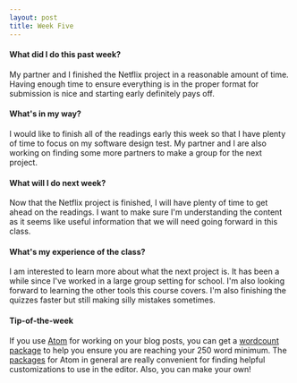 ```yaml
---
layout: post
title: Week Five
---
```

#### What did I do this past week?

My partner and I finished the Netflix project in a reasonable amount of time. Having enough time to ensure everything is in the proper format for submission is nice and starting early definitely pays off.

#### What's in my way?

I would like to finish all of the readings early this week so that I have plenty of time to focus on my software design test. My partner and I are also working on finding some more partners to make a group for the next project.

#### What will I do next week?

Now that the Netflix project is finished, I will have plenty of time to get ahead on the readings. I want to make sure I'm understanding the content as it seems like useful information that we will need going forward in this class.

#### What's my experience of the class?

I am interested to learn more about what the next project is. It has been a while since I've worked in a large group setting for school. I'm also looking forward to learning the other tools this course covers. I'm also finishing the quizzes faster but still making silly mistakes sometimes.

#### Tip-of-the-week

If you use [Atom](https://atom.io/) for working on your blog posts, you can get a [wordcount package](https://atom.io/packages/wordcount) to help you ensure you are reaching your 250 word minimum. The [packages](https://atom.io/packages) for Atom in general are really convenient for finding helpful customizations to use in the editor. Also, you can make your own!
